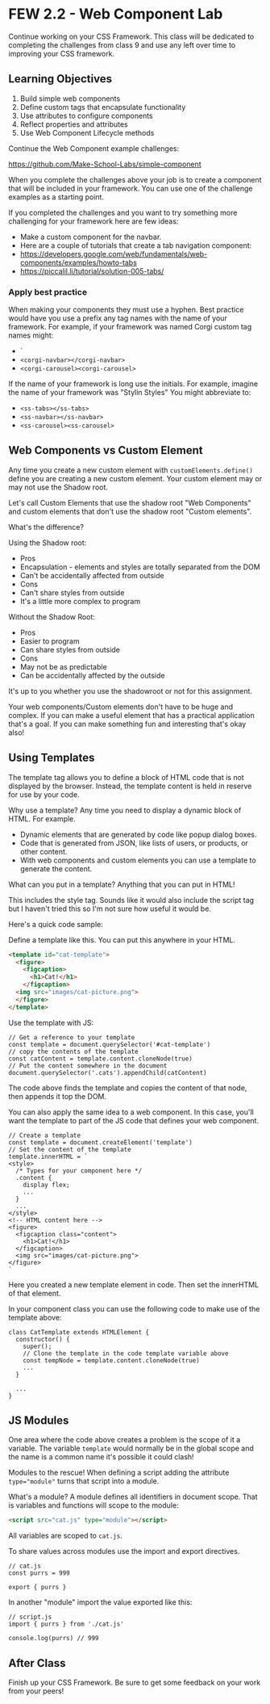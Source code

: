 # FEW 2.2 - Web Component Lab

Continue working on your CSS Framework. This class will be dedicated to completing the challenges from class 9 and use any left over time to improving your CSS framework. 

## Learning Objectives 

1. Build simple web components
1. Define custom tags that encapsulate functionality
1. Use attributes to configure components
1. Reflect properties and attributes 
1. Use Web Component Lifecycle methods

Continue the Web Component example challenges: 

https://github.com/Make-School-Labs/simple-component

When you complete the challenges above your job is to create a component that will be included in your framework. You can use one of the challenge examples as a starting point. 

If you completed the challenges and you want to try something more challenging for your framework here are few ideas: 

- Make a custom component for the navbar. 
- Here are a couple of tutorials that create a tab navigation component:
 - https://developers.google.com/web/fundamentals/web-components/examples/howto-tabs
 - https://piccalil.li/tutorial/solution-005-tabs/

### Apply best practice

When making your components they must use a hyphen. Best practice would have you use a prefix any tag names with the name of your framework. For example, if your framework was named Corgi custom tag names might: 

- `<corgi-tabs></corgi-tabs>
- `<corgi-navbar></corgi-navbar>`
- `<corgi-carousel><corgi-carousel>` 

If the name of your framework is long use the initials. For example, imagine the name of your framework was "Stylin Styles" You might abbreviate to:

- `<ss-tabs></ss-tabs>`
- `<ss-navbar></ss-navbar>`
- `<ss-carousel><ss-carousel>` 

## Web Components vs Custom Element

Any time you create a new custom element with `customElements.define()` define you are creating a new custom element. Your custom element may or may not use the Shadow root. 

Let's call Custom Elements that use the shadow root "Web Components" and custom elements that don't use the shadow root "Custom elements". 

What's the difference? 

Using the Shadow root: 

- Pros
 - Encapsulation - elements and styles are totally separated from the DOM
 - Can't be accidentally affected from outside
- Cons 
 - Can't share styles from outside
 - It's a little more complex to program

Without the Shadow Root: 

- Pros
 - Easier to program
 - Can share styles from outside
- Cons
 - May not be as predictable 
 - Can be accidentally affected by the outside

It's up to you whether you use the shadowroot or not for this assignment. 

Your web components/Custom elements don't have to be huge and complex. If you can make a useful element that has a practical application that's a goal. If you can make something fun and interesting that's okay also!

## Using Templates 

The template tag allows you to define a block of HTML code that is not displayed by the browser. Instead, the template content is held in reserve for use by your code. 

Why use a template? Any time you need to display a dynamic block of HTML. For example. 

- Dynamic elements that are generated by code like popup dialog boxes. 
- Code that is generated from JSON, like lists of users, or products, or other content. 
- With web components and custom elements you can use a template to generate the content. 

What can you put in a template? Anything that you can put in HTML! 

This includes the style tag. Sounds like it would also include the script tag but I haven't tried this so I'm not sure how useful it would be. 

Here's a quick code sample: 

Define a template like this. You can put this anywhere in your HTML. 

```HTML
<template id="cat-template">
  <figure>
    <figcaption>
      <h1>Cat!</h1>
    </figcaption>
  <img src="images/cat-picture.png">
  </figure>
</template>
```

Use the template with JS:

```JS 
// Get a reference to your template
const template = document.querySelector('#cat-template')
// copy the contents of the template
const catContent = template.content.cloneNode(true)
// Put the content somewhere in the document
document.querySelector('.cats').appendChild(catContent)
```

The code above finds the template and copies the content of that node, then appends it top the DOM. 

You can also apply the same idea to a web component. In this case, you'll want the template to part of the JS code that defines your web component. 

```JS
// Create a template
const template = document.createElement('template')
// Set the content of the template
template.innerHTML = `
<style>
  /* Types for your component here */
  .content {
    display flex;
    ...
  }
  ...
</style>
<!-- HTML content here -->
<figure>
  <figcaption class="content">
    <h1>Cat!</h1>
  </figcaption>
  <img src="images/cat-picture.png">
</figure>
`
```

Here you created a new template element in code. Then set the innerHTML of that element. 

In your component class you can use the following code to make use of the template above: 

```JS
class CatTemplate extends HTMLElement {
  constructor() {
    super();
    // Clone the template in the code template variable above
    const tempNode = template.content.cloneNode(true)
    ...
  }

  ...
}
```

## JS Modules

One area where the code above creates a problem is the scope of it a variable. The variable `template` would normally be in the global scope and the name is a common name it's possible it could clash! 

Modules to the rescue! When defining a script adding the attribute `type="module"` turns that script into a module. 

What's a module? A module defines all identifiers in document scope. That is variables and functions will scope to the module: 

```HTML
<script src="cat.js" type="module"></script>
```

All variables are scoped to `cat.js`. 

To share values across modules use the import and export directives. 

```JS
// cat.js
const purrs = 999

export { purrs }
```

In another "module" import the value exported like this: 

```JS
// script.js
import { purrs } from './cat.js'

console.log(purrs) // 999
```

## After Class 

Finish up your CSS Framework. Be sure to get some feedback on your work from your peers! 



